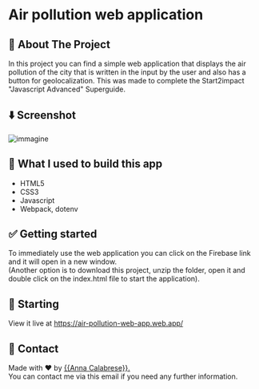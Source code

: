 
# Air pollution web application

## :dart: About The Project ##
In this project you can find a simple web application that displays the air pollution of the city that is written in the input by the user and also has a button for geolocalization.
This was made to complete the Start2impact "Javascript Advanced" Superguide.

## ⬇️ Screenshot
![immagine](https://user-images.githubusercontent.com/81150424/134058165-f95e1720-ffc7-4f58-a584-bb97720679c3.png)


## :rocket: What I used to build this app ##
- HTML5
- CSS3
- Javascript
- Webpack, dotenv

## :white_check_mark: Getting started ##
To immediately use the web application you can click on the Firebase link and it will open in a new window. <br>
(Another option is to download this project, unzip the folder, open it and double click on the index.html file to start the application).


## :checkered_flag: Starting ##
View it live at <a href src="https://air-pollution-web-app.web.app/">https://air-pollution-web-app.web.app/</a>


## :memo: Contact ##

Made with :heart: by <a href="mailto:annacalabrese98@gmail.com" target="_blank">{{Anna Calabrese}}.</a> <br>
You can contact me via this email if you need any further information.
